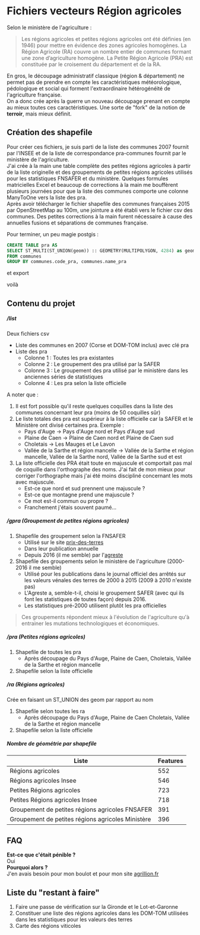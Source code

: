 # Fichiers vecteurs Région agricoles

Selon le ministère de l'agriculture :

> Les régions agricoles et petites régions agricoles ont été définies (en 1946) pour mettre en évidence des zones agricoles homogènes. La Région Agricole (RA) couvre un nombre entier de communes formant une zone d’agriculture homogène. La Petite Région Agricole (PRA) est constituée par le croisement du département et de la RA. 

En gros, le découpage administratif classique (région & département) ne permet pas de prendre en compte les caractéristiques météorologique, pédologique et social qui forment l'extraordinaire hétérogénéité de l'agriculture française.  
On a donc crée après la guerre un nouveau découpage prenant en compte au mieux toutes ces caractéristiques. Une sorte de "fork" de la notion de **terroir**, mais mieux définit. 

## Création des shapefile

Pour créer ces fichiers, je suis parti de la liste des communes 2007 fournit par l'INSEE et de la liste de correspondance pra-communes fournit par le ministère de l'agriculture.  
J'ai crée à la main une table complète des petites régions agricoles à partir de la liste originelle et des groupements de petites régions agricoles utilisés pour les statistiques FNSAFER et du ministère.
Quelques formules matricielles Excel et beaucoup de corrections à la main me bouffèrent plusieurs journées pour que la liste des communes comporte une colonne ManyToOne vers la liste des pra.  
Après avoir télécharger le fichier shapefile des communes françaises 2015 par OpenStreetMap au 100m, une jointure a été établi vers le fichier csv des communes. Des petites corrections à la main furent nécessaire à cause des annuelles fusions et séparations de communes française.  
  
Pour terminer, un peu magie postgis :
```sql
CREATE TABLE pra AS
SELECT ST_MULTI(ST_UNION(geom)) :: GEOMETRY(MULTIPOLYGON, 4284) as geom, code_pra, name_pra
FROM communes
GROUP BY communes.code_pra, communes.name_pra
```
et export

voilà

## Contenu du projet

##### /list
Deux fichiers csv
* Liste des communes en 2007 (Corse et DOM-TOM inclus) avec clé pra
* Liste des pra
    * Colonne 1 : Toutes les pra existantes
    * Colonne 2 : Le groupement des pra utilisé par la SAFER
    * Colonne 3 : Le groupement des pra utilisé par le ministère dans les anciennes séries de statistiques
    * Colonne 4 : Les pra selon la liste officielle
  
A noter que :  
1. Il est fort possible qu'il reste quelques coquilles dans la liste des communes concernant leur pra (moins de 50 coquilles sûr)
2. Le liste totales des pra est supérieur à la liste officielle car la SAFER et le Ministère ont divisé certaines pra. Exemple :
    * Pays d'Auge -> Pays d'Auge nord et Pays d'Auge sud
    * Plaine de Caen -> Plaine de Caen nord et Plaine de Caen sud
    * Choletais -> Les Mauges et Le Lavon
    * Vallée de la Sarthe et région mancelle -> Vallée de la Sarthe et région mancelle, Vallée de la Sarthe nord, Vallée de la Sarthe sud et est
3. La liste officielle des PRA était toute en majuscule et comportait pas mal de coquille dans l'orthographe des noms. 
J'ai fait de mon mieux pour corriger l'orthographe mais j'ai été moins discipliné concernant les mots avec majuscule.
    * Est-ce que nord et sud prennent une majuscule ?
    * Est-ce que montagne prend une majuscule ?
    * Ce mot est-il commun ou propre ?
    * Franchement j'étais souvent paumé...

##### /gpra (Groupement de petites régions agricoles)

1. Shapefile des groupement selon la FNSAFER
    * Utilisé sur le site [prix-des-terres](http://www.le-prix-des-terres.fr/)
    * Dans leur publication annuelle
    * Depuis 2016 (il me semble) par l'[agreste](http://agreste.agriculture.gouv.fr/)
2. Shapefile des groupements selon le ministère de l'agriculture (2000-2016 il me semble)
    * Utilisé pour les publications dans le journal officiel des arrêtés sur les valeurs vénales des terres de 2000 à 2015 (2009 à 2010 n'existe pas)
    * L'Agreste a, semble-t-il, choisi le groupement SAFER (avec qui ils font les statistiques de toutes façon) depuis 2016.
    * Les statistiques pré-2000 utilisent plutôt les pra officielles

> Ces groupements répondent mieux à l'évolution de l'agriculture qu'à entrainer les mutations technologiques et économiques.


##### /pra (Petites régions agricoles)

1. Shapefile de toutes les pra 
    * Après découpage du Pays d'Auge, Plaine de Caen, Choletais, Vallée de la Sarthe et région mancelle
2. Shapefile selon la liste officielle  

##### /ra (Régions agricoles)

Crée en faisant un ST_UNION des geom par rapport au nom

1. Shapefile selon toutes les ra
    * Après découpage du Pays d'Auge, Plaine de Caen Choletais, Vallée de la Sarthe et région mancelle
2. Shapefile selon la liste officielle

##### Nombre de géométrie par shapefile

Liste | Features
------|---------
Régions agricoles  | 552
Régions agricoles Insee | 546
Petites Régions agricoles | 723
Petites Régions agricoles Insee | 718
Groupement de petites régions agricoles FNSAFER | 391
Groupement de petites régions agricoles Ministère | 396


## FAQ

**Est-ce que c'était pénible ?**  
Oui    
**Pourquoi alors ?**  
J'en avais besoin pour mon boulot et pour mon site [agrillion.fr](http://www.agrillion.fr)    

## Liste du "restant à faire"  

1. Faire une passe de vérification sur la Gironde et le Lot-et-Garonne
2. Constituer une liste des régions agricoles dans les DOM-TOM utilisées dans les statistiques pour les valeurs des terres
3. Carte des régions viticoles